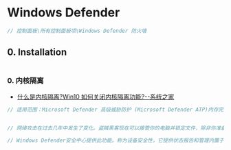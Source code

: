# Windows Defender

```c#
// 控制面板\所有控制面板项\Windows Defender 防火墙
```

## 0. Installation

```c#

```

### 0. 内核隔离

- [什么是内核隔离?Win10 如何关闭内核隔离功能?--系统之家](https://www.xitongtiandi.net/wenzhang/win10/36489.html)

```c#
// 适用范围：Microsoft Defender 高级威胁防护 (Microsoft Defender ATP)内存完整性是 Windows 的一项功能，可确保安全地设计和信任在 Windows 内核中运行的代码。 它使用硬件虚拟化和 Hyper-v 来防止 Windows 内核模式进程注入和执行恶意代码或未经验证的代码。 在 Windows 上运行的代码的完整性由内存完整性进行验证，从而使 Windows 能够抵抗恶意软件的攻击。 内存完整性是一种强大的安全边界，有助于阻止许多类型的恶意软件在 Windows 10 和 Windows Server 2016 环境中运行。有关 Windows 安全的详细信息，请参阅Windows 安全中的设备保护。


// 网络攻击在过去几年中发生了变化。盗贼黑客现在可以接管你的电脑并锁定文件，除非你准备付钱。这些类型的攻击称为Ransomware，它们使用内核级漏洞，试图以最高权限运行恶意软件，例如WannaCry和Petya勒索软件。为了缓解这些类型的攻击，Microsoft推出了一项功能，允许您启用核心隔离和内存完整性以防止此类攻击。 

// Windows Defender安全中心提供此功能。称为设备安全性，它提供状态报告和管理内置于设备中的安全功能 - 包括切换功能以提供增强的保护。但是，它不适用于软件级别;硬件也需要支持它。您的固件应支持虚拟化，这使Windows 10 PC能够在容器中运行应用程序，因此它们无法访问系统的其他部分。

 
```
